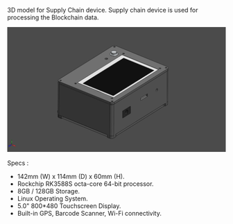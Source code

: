 3D model for Supply Chain device. Supply chain device is used for processing the Blockchain data.

![Screenshot 2023-10-26 112912](https://github.com/iqbalramadhan1102/3D-model/blob/main/supply-chain-device/supplychain-assy.png)

Specs :
- 142mm (W) x 114mm (D) x 60mm (H).
- Rockchip RK3588S octa-core 64-bit processor.
- 8GB / 128GB Storage.
- Linux Operating System.
- 5.0" 800*480 Touchscreen Display.
- Built-in GPS, Barcode Scanner, Wi-Fi connectivity.
